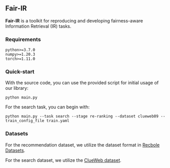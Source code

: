 ## Fair-IR
__Fair-IR__ is a toolkit for reproducing and developing fairness-aware Information Retrieval (IR) tasks.

### Requirements
```
python>=3.7.0
numpy>=1.20.3
torch>=1.11.0
```

### Quick-start
With the source code, you can use the provided script for initial usage of our library:
```
python main.py
```

For the search task, you can begin with:
```
python main.py --task search --stage re-ranking --dataset clueweb09 --train_config_file train.yaml
```

### Datasets
For the recommendation dataset, we utilize the dataset format in [Recbole Datasets](https://recbole.io/dataset_list.html).

For the search dataset, we utilize the [ClueWeb dataset](http://boston.lti.cs.cmu.edu/Services/clueweb09_batch/).



